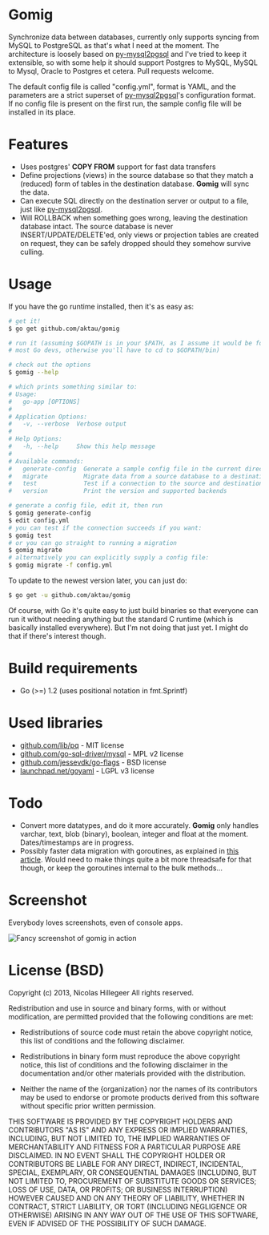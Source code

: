 Gomig
=====

Synchronize data between databases, currently only supports syncing from
MySQL to PostgreSQL as that's what I need at the moment. The
architecture is loosely based on
[py-mysql2pgsql](https://github.com/philipsoutham/py-mysql2pgsql/) and
I've tried to keep it extensible, so with some help it should support
Postgres to MySQL, MySQL to Mysql, Oracle to Postgres et cetera.  Pull
requests welcome.

The default config file is called "config.yml", format is YAML,
and the parameters are a strict superset of
[py-mysql2pgsql](https://github.com/philipsoutham/py-mysql2pgsql/)'s
configuration format. If no config file is present on the first run, the
sample config file will be installed in its place.

Features
========
- Uses postgres' **COPY FROM** support for fast data transfers
- Define projections (views) in the source database so that they match a
  (reduced) form of tables in the destination database. **Gomig** will
  sync the data.
- Can execute SQL directly on the destination server or output to a
  file, just like
  [py-mysql2pgsql](https://github.com/philipsoutham/py-mysql2pgsql/).
- Will ROLLBACK when something goes wrong, leaving the destination
  database intact. The source database is never INSERT/UPDATE/DELETE'ed,
  only views or projection tables are created on request, they can be
  safely dropped should they somehow survive culling.

Usage
=====
If you have the go runtime installed, then it's as easy as:

```bash
# get it!
$ go get github.com/aktau/gomig

# run it (assuming $GOPATH is in your $PATH, as I assume it would be for
# most Go devs, otherwise you'll have to cd to $GOPATH/bin)

# check out the options
$ gomig --help

# which prints something similar to:
# Usage:
#   go-app [OPTIONS]
#
# Application Options:
#   -v, --verbose  Verbose output
#
# Help Options:
#   -h, --help     Show this help message
#
# Available commands:
#   generate-config  Generate a sample config file in the current directory
#   migrate          Migrate data from a source database to a destination file/database
#   test             Test if a connection to the source and destination databases can be established
#   version          Print the version and supported backends

# generate a config file, edit it, then run
$ gomig generate-config
$ edit config.yml
# you can test if the connection succeeds if you want:
$ gomig test
# or you can go straight to running a migration
$ gomig migrate
# alternatively you can explicitly supply a config file:
$ gomig migrate -f config.yml
```

To update to the newest version later, you can just do:

```bash
$ go get -u github.com/aktau/gomig
```

Of course, with Go it's quite easy to just build binaries so that
everyone can run it without needing anything but the standard C runtime
(which is basically installed everywhere). But I'm not doing that just
yet. I might do that if there's interest though.

Build requirements
==================
- Go (>=) 1.2 (uses positional notation in fmt.Sprintf)

Used libraries
==============
- [github.com/lib/pq](github.com/lib/pq) - MIT license
- [github.com/go-sql-driver/mysql](github.com/go-sql-driver/mysql) - MPL v2 license
- [github.com/jessevdk/go-flags](github.com/jessevdk/go-flags) - BSD license
- [launchpad.net/goyaml](launchpad.net/goyaml) - LGPL v3 license

Todo
====
- Convert more datatypes, and do it more accurately. **Gomig** only
  handles varchar, text, blob (binary), boolean, integer and float at
  the moment. Dates/timestamps are in progress.
- Possibly faster data migration with goroutines, as explained in [this
  article](http://www.acloudtree.com/how-to-shove-data-into-postgres-using-goroutinesgophers-and-golang/).
  Would need to make things quite a bit more threadsafe for that though,
  or keep the goroutines internal to the bulk methods...

Screenshot
==========

Everybody loves screenshots, even of console apps.

![Fancy screenshot of gomig in action](http://aktau.github.io/gomig/images/screen-0.4.0-1.png)

License (BSD)
======================

Copyright (c) 2013, Nicolas Hillegeer
All rights reserved.

Redistribution and use in source and binary forms, with or without modification,
are permitted provided that the following conditions are met:

* Redistributions of source code must retain the above copyright notice, this
  list of conditions and the following disclaimer.

* Redistributions in binary form must reproduce the above copyright notice, this
  list of conditions and the following disclaimer in the documentation and/or
  other materials provided with the distribution.

* Neither the name of the {organization} nor the names of its
  contributors may be used to endorse or promote products derived from
  this software without specific prior written permission.

THIS SOFTWARE IS PROVIDED BY THE COPYRIGHT HOLDERS AND CONTRIBUTORS "AS IS" AND
ANY EXPRESS OR IMPLIED WARRANTIES, INCLUDING, BUT NOT LIMITED TO, THE IMPLIED
WARRANTIES OF MERCHANTABILITY AND FITNESS FOR A PARTICULAR PURPOSE ARE
DISCLAIMED. IN NO EVENT SHALL THE COPYRIGHT HOLDER OR CONTRIBUTORS BE LIABLE FOR
ANY DIRECT, INDIRECT, INCIDENTAL, SPECIAL, EXEMPLARY, OR CONSEQUENTIAL DAMAGES
(INCLUDING, BUT NOT LIMITED TO, PROCUREMENT OF SUBSTITUTE GOODS OR SERVICES;
LOSS OF USE, DATA, OR PROFITS; OR BUSINESS INTERRUPTION) HOWEVER CAUSED AND ON
ANY THEORY OF LIABILITY, WHETHER IN CONTRACT, STRICT LIABILITY, OR TORT
(INCLUDING NEGLIGENCE OR OTHERWISE) ARISING IN ANY WAY OUT OF THE USE OF THIS
SOFTWARE, EVEN IF ADVISED OF THE POSSIBILITY OF SUCH DAMAGE.
